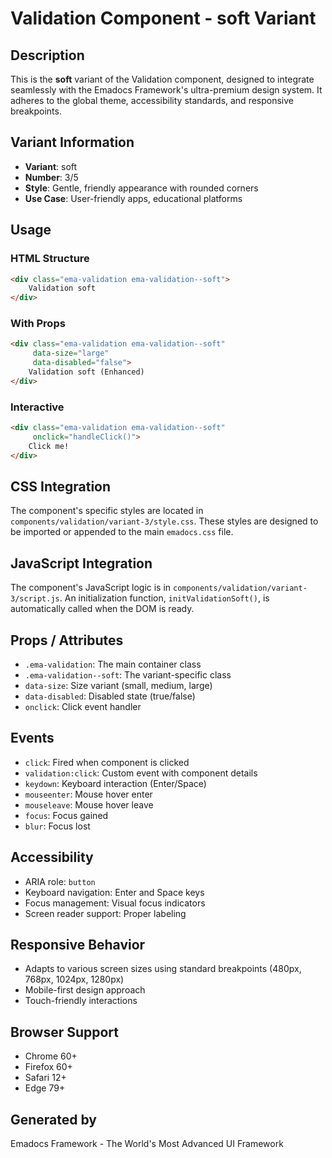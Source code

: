# Validation Component - soft Variant

## Description
This is the **soft** variant of the Validation component, designed to integrate seamlessly with the Emadocs Framework's ultra-premium design system. It adheres to the global theme, accessibility standards, and responsive breakpoints.

## Variant Information
- **Variant**: soft
- **Number**: 3/5
- **Style**: Gentle, friendly appearance with rounded corners
- **Use Case**: User-friendly apps, educational platforms

## Usage

### HTML Structure
```html
<div class="ema-validation ema-validation--soft">
    Validation soft
</div>
```

### With Props
```html
<div class="ema-validation ema-validation--soft" 
     data-size="large" 
     data-disabled="false">
    Validation soft (Enhanced)
</div>
```

### Interactive
```html
<div class="ema-validation ema-validation--soft" 
     onclick="handleClick()">
    Click me!
</div>
```

## CSS Integration
The component's specific styles are located in `components/validation/variant-3/style.css`. These styles are designed to be imported or appended to the main `emadocs.css` file.

## JavaScript Integration
The component's JavaScript logic is in `components/validation/variant-3/script.js`. An initialization function, `initValidationSoft()`, is automatically called when the DOM is ready.

## Props / Attributes
- `.ema-validation`: The main container class
- `.ema-validation--soft`: The variant-specific class
- `data-size`: Size variant (small, medium, large)
- `data-disabled`: Disabled state (true/false)
- `onclick`: Click event handler

## Events
- `click`: Fired when component is clicked
- `validation:click`: Custom event with component details
- `keydown`: Keyboard interaction (Enter/Space)
- `mouseenter`: Mouse hover enter
- `mouseleave`: Mouse hover leave
- `focus`: Focus gained
- `blur`: Focus lost

## Accessibility
- ARIA role: `button`
- Keyboard navigation: Enter and Space keys
- Focus management: Visual focus indicators
- Screen reader support: Proper labeling

## Responsive Behavior
- Adapts to various screen sizes using standard breakpoints (480px, 768px, 1024px, 1280px)
- Mobile-first design approach
- Touch-friendly interactions

## Browser Support
- Chrome 60+
- Firefox 60+
- Safari 12+
- Edge 79+

## Generated by
Emadocs Framework - The World's Most Advanced UI Framework
